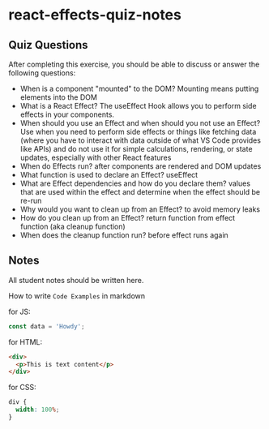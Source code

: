 # react-effects-quiz-notes

## Quiz Questions

After completing this exercise, you should be able to discuss or answer the following questions:

- When is a component "mounted" to the DOM?
  Mounting means putting elements into the DOM
- What is a React Effect?
  The useEffect Hook allows you to perform side effects in your components.
- When should you use an Effect and when should you not use an Effect?
  Use when you need to perform side effects or things like fetching data (where you have to interact with data outside of what VS Code provides like APIs) and do not use it for simple calculations, rendering, or state updates, especially with other React features
- When do Effects run?
  after components are rendered and DOM updates
- What function is used to declare an Effect?
  useEffect
- What are Effect dependencies and how do you declare them?
  values that are used within the effect and determine when the effect should be re-run
- Why would you want to clean up from an Effect?
  to avoid memory leaks
- How do you clean up from an Effect?
  return function from effect function (aka cleanup function)
- When does the cleanup function run?
  before effect runs again

## Notes

All student notes should be written here.

How to write `Code Examples` in markdown

for JS:

```javascript
const data = 'Howdy';
```

for HTML:

```html
<div>
  <p>This is text content</p>
</div>
```

for CSS:

```css
div {
  width: 100%;
}
```
